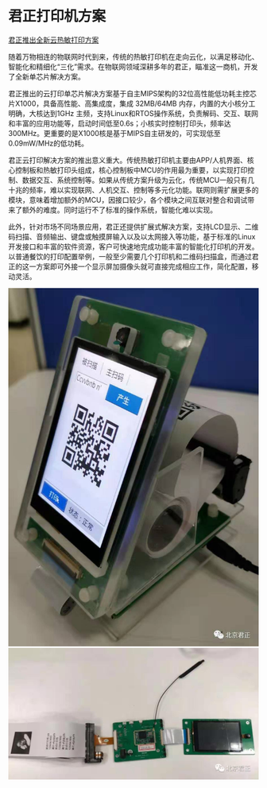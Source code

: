 # 君正打印机方案


[君正推出全新云热敏打印方案](https://mp.weixin.qq.com/s?__biz=MzA4MDEwNDgyNg==&mid=2654237511&idx=1&sn=947cd7ca1442914b00c3a79a0b15f0b2&chksm=84698f52b31e0644e38c32b69a6bdf3c44fb8f83bd5b425c4bbb6a768e700b7850663e4d1a40&mpshare=1&scene=1&srcid=&sharer_sharetime=1573004558698&sharer_shareid=9443d101a885c97dc95289b8414f7831&pass_ticket=Sx1NCMs4AIzhSZFQbVGxJULWMiF%2FQhqLOe3FpV4YGQd24YM4wkb%2FGgrTuaT7QD72#rd)



随着万物相连的物联网时代到来，传统的热敏打印机在走向云化，以满足移动化、智能化和精细化“三化”需求。在物联网领域深耕多年的君正，瞄准这一商机，开发了全新单芯片解决方案。

君正推出的云打印单芯片解决方案基于自主MIPS架构的32位高性能低功耗主控芯片X1000，具备高性能、高集成度，集成 32MB/64MB 内存，内置的大小核分工明确，大核达到1GHz 主频，支持Linux和RTOS操作系统，负责解码、交互、联网和丰富的应用功能等，启动时间低至0.6s；小核实时控制打印头，频率达300MHz。更重要的是X1000核是基于MIPS自主研发的，可实现低至0.09mW/MHz的低功耗。

君正云打印解决方案的推出意义重大。传统热敏打印机主要由APP/人机界面、核心控制板和热敏打印头组成，核心控制板中MCU的作用最为重要，以实现打印控制、数据交互、系统控制等。如果从传统方案升级为云化，传统MCU一般只有几十兆的频率，难以实现联网、人机交互、控制等多元化功能。联网则需扩展更多的模块，意味着增加额外的MCU，因接口较少，各个模块之间互联对整合和调试带来了额外的难度。同时运行不了标准的操作系统，智能化难以实现。

此外，针对市场不同场景应用，君正还提供扩展式解决方案，支持LCD显示、二维码扫描、音频输出、键盘或触摸屏输入以及以太网接入等功能，基于标准的Linux开发接口和丰富的软件资源，客户可快速地完成功能丰富的智能化打印机的开发。以普通餐饮的打印配置举例，一般至少需要几个打印机和二维码扫描盒，而通过君正的这一方案即可外接一个显示屏加摄像头就可直接完成相应工作，简化配置，移动灵活。

![](res/x1000_printer.jpg)
![](res/pear_board.jpg)
